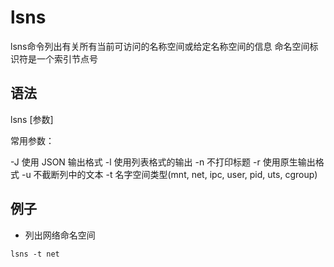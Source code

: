 # lsns
lsns命令列出有关所有当前可访问的名称空间或给定名称空间的信息
命名空间标识符是一个索引节点号
## 语法
lsns [参数]

常用参数：

-J	使用 JSON 输出格式
-l	使用列表格式的输出
-n	不打印标题
-r	使用原生输出格式
-u	不截断列中的文本
-t	名字空间类型(mnt, net, ipc, user, pid, uts, cgroup)

## 例子

- 列出网络命名空间
```shell
lsns -t net
```
